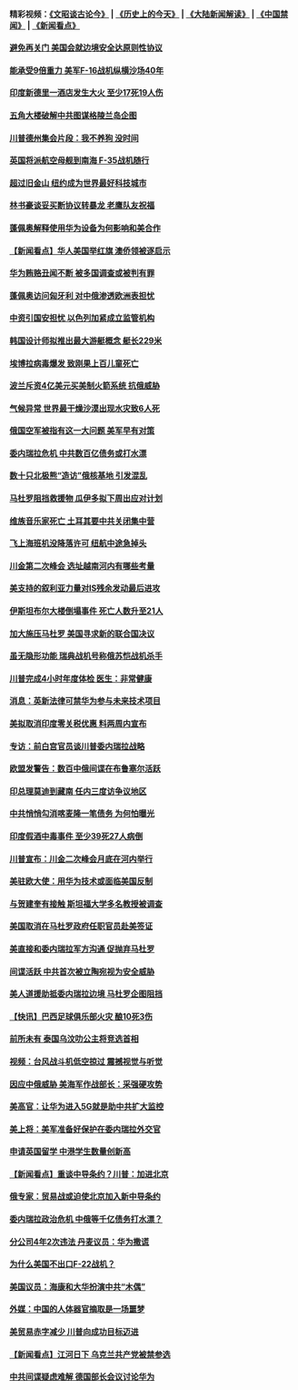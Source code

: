 #### 精彩视频：[《文昭谈古论今》](http://45.76.195.252/wenzhao) | [《历史上的今天》](http://45.76.195.252/today-in-history) | [《大陆新闻解读》](http://45.76.195.252/ntdtv-comedy) | [《中国禁闻》](http://45.76.195.252/ntdtv-news) | [《新闻看点》](http://45.76.195.252/news-insight) 

 #### [避免再关门 美国会就边境安全达原则性协议](../pages/nsc418/n11039556.md?t=02121234?t=02121233) 

#### [能承受9倍重力 美军F-16战机纵横沙场40年](../pages/nsc418/n11039432.md?t=02121234?t=02121233) 

#### [印度新德里一酒店发生大火 至少17死19人伤](../pages/nsc418/n11039502.md?t=02121234?t=02121233) 

#### [五角大楼破解中共图谋格陵兰岛企图](../pages/nsc418/n11038368.md?t=02121234?t=02121233) 

#### [川普德州集会片段：我不养狗 没时间](../pages/nsc418/n11039218.md?t=02121234?t=02121233) 

#### [英国将派航空母舰到南海 F-35战机随行](../pages/nsc418/n11039035.md?t=02121234?t=02121233) 

#### [超过旧金山 纽约成为世界最好科技城市](../pages/nsc418/n11038537.md?t=02121234?t=02121233) 

#### [林书豪谈妥买断协议转暴龙 老鹰队友祝福](../pages/nsc418/n11038662.md?t=02121234?t=02121233) 

#### [蓬佩奥解释使用华为设备为何影响和美合作](../pages/nsc418/n11038282.md?t=02121234?t=02121233) 

#### [【新闻看点】华人美国举红旗 澳侨领被逐启示](../pages/nsc418/n11038210.md?t=02121234?t=02121233) 

#### [华为贿赂丑闻不断 被多国调查或被判有罪](../pages/nsc418/n11038028.md?t=02121234?t=02121233) 

#### [蓬佩奥访问匈牙利 对中俄渗透欧洲表担忧](../pages/nsc418/n11038057.md?t=02121234?t=02121233) 

#### [中资引国安担忧 以色列加紧成立监管机构](../pages/nsc418/n11037999.md?t=02121234?t=02121233) 

#### [韩国设计师拟推出最大游艇概念 艇长229米](../pages/nsc418/n11037905.md?t=02121234?t=02121233) 

#### [埃博拉病毒爆发 致刚果上百儿童死亡](../pages/nsc418/n11037661.md?t=02121234?t=02121233) 

#### [波兰斥资4亿美元买美制火箭系统 抗俄威胁](../pages/nsc418/n11036936.md?t=02121234?t=02121233) 

#### [气候异常 世界最干燥沙漠出现水灾致6人死](../pages/nsc418/n11037220.md?t=02121234?t=02121233) 

#### [俄国空军被指有这一大问题 美军早有对策](../pages/nsc418/n11036963.md?t=02121234?t=02121233) 

#### [委内瑞拉危机 中共数百亿债务或打水漂](../pages/nsc418/n11036297.md?t=02121234?t=02121233) 

#### [数十只北极熊“造访”俄核基地 引发混乱](../pages/nsc418/n11036150.md?t=02121234?t=02121233) 

#### [马杜罗阻挡救援物 瓜伊多拟下周出应对计划](../pages/nsc418/n11035966.md?t=02121234?t=02121233) 

#### [维族音乐家死亡 土耳其要中共关闭集中营](../pages/nsc418/n11035904.md?t=02121234?t=02121233) 

#### [飞上海班机没降落许可 纽航中途急掉头](../pages/nsc418/n11035882.md?t=02121234?t=02121233) 

#### [川金第二次峰会 选址越南河内有哪些考量](../pages/nsc418/n11034808.md?t=02121234?t=02121233) 

#### [美支持的叙利亚力量对IS残余发动最后进攻](../pages/nsc418/n11035640.md?t=02121234?t=02121233) 

#### [伊斯坦布尔大楼倒塌事件 死亡人数升至21人](../pages/nsc418/n11035758.md?t=02121234?t=02121233) 

#### [加大施压马杜罗 美国寻求新的联合国决议](../pages/nsc418/n11035619.md?t=02121234?t=02121233) 

#### [虽无隐形功能 瑞典战机号称俄苏恺战机杀手](../pages/nsc418/n11035282.md?t=02121234?t=02121233) 

#### [川普完成4小时年度体检 医生：非常健康](../pages/nsc418/n11034715.md?t=02121234?t=02121233) 

#### [消息：英新法律可禁华为参与未来技术项目](../pages/nsc418/n11034647.md?t=02121234?t=02121233) 

#### [美拟取消印度零关税优惠 料两周内宣布](../pages/nsc418/n11034785.md?t=02121234?t=02121233) 

#### [专访：前白宫官员谈川普委内瑞拉战略](../pages/nsc418/n11032742.md?t=02121234?t=02121233) 

#### [欧盟发警告：数百中俄间谍在布鲁塞尔活跃](../pages/nsc418/n11034561.md?t=02121234?t=02121233) 

#### [印总理莫迪到藏南 任内三度访争议地区](../pages/nsc418/n11034513.md?t=02121234?t=02121233) 

#### [中共悄悄勾消喀麦隆一笔债务 为何怕曝光](../pages/nsc418/n11029114.md?t=02121234?t=02121233) 

#### [印度假酒中毒事件 至少39死27人病倒](../pages/nsc418/n11034259.md?t=02121234?t=02121233) 

#### [川普宣布：川金二次峰会月底在河内举行](../pages/nsc418/n11034200.md?t=02121234?t=02121233) 

#### [美驻欧大使：用华为技术或面临美国反制](../pages/nsc418/n11033036.md?t=02121234?t=02121233) 

#### [与贺建奎有接触 斯坦福大学多名教授被调查](../pages/nsc418/n11033215.md?t=02121234?t=02121233) 

#### [美国取消在马杜罗政府任职官员赴美签证](../pages/nsc418/n11033030.md?t=02121234?t=02121233) 

#### [美直接和委内瑞拉军方沟通 促抛弃马杜罗](../pages/nsc418/n11032973.md?t=02121234?t=02121233) 

#### [间谍活跃 中共首次被立陶宛视为安全威胁](../pages/nsc418/n11032894.md?t=02121234?t=02121233) 

#### [美人道援助抵委内瑞拉边境 马杜罗企图阻挡](../pages/nsc418/n11032425.md?t=02121234?t=02121233) 

#### [【快讯】巴西足球俱乐部火灾 酿10死3伤](../pages/nsc418/n11032432.md?t=02121234?t=02121233) 

#### [前所未有 泰国乌汶叻公主将竞选首相](../pages/nsc418/n11032312.md?t=02121234?t=02121233) 

#### [视频：台风战斗机低空掠过 震撼视觉与听觉](../pages/nsc418/n11032320.md?t=02121234?t=02121233) 

#### [因应中俄威胁 美海军作战部长：采强硬攻势](../pages/nsc418/n11032214.md?t=02121234?t=02121233) 

#### [美高官：让华为进入5G就是助中共扩大监控](../pages/nsc418/n11031398.md?t=02121234?t=02121233) 

#### [美上将：美军准备好保护在委内瑞拉外交官](../pages/nsc418/n11031207.md?t=02121234?t=02121233) 

#### [申请英国留学 中港学生数量创新高](../pages/nsc418/n11031065.md?t=02121234?t=02121233) 

#### [【新闻看点】重谈中导条约？川普：加进北京](../pages/nsc418/n11031006.md?t=02121234?t=02121233) 

#### [俄专家：贸易战或迫使北京加入新中导条约](../pages/nsc418/n11031121.md?t=02121234?t=02121233) 

#### [委内瑞拉政治危机 中俄等千亿债务打水漂？](../pages/nsc418/n11030947.md?t=02121234?t=02121233) 

#### [分公司4年2次违法 丹麦议员：华为撒谎](../pages/nsc418/n11030843.md?t=02121234?t=02121233) 

#### [为什么美国不出口F-22战机？](../pages/nsc418/n11030207.md?t=02121234?t=02121233) 

#### [美国议员：海康和大华扮演中共“木偶”](../pages/nsc418/n11029708.md?t=02121234?t=02121233) 

#### [外媒：中国的人体器官摘取是一场噩梦](../pages/nsc418/n11028665.md?t=02121234?t=02121233) 

#### [美贸易赤字减少 川普向成功目标迈进](../pages/nsc418/n11028907.md?t=02121234?t=02121233) 

#### [【新闻看点】江河日下 乌克兰共产党被禁参选](../pages/nsc418/n11028799.md?t=02121234?t=02121233) 

#### [中共间谍疑虑难解 德国部长会议讨论华为](../pages/nsc418/n11028800.md?t=02121234?t=02121233) 

